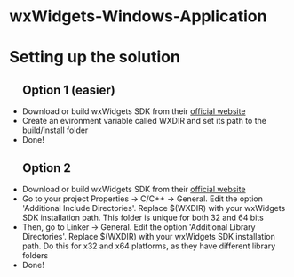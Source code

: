 # wxWidgets-Windows-Application
<h1>Setting up the solution</h1>
<ul>
<h2>Option 1 (easier)</h2>
  <li>Download or build wxWidgets SDK from their <a href="https://www.wxwidgets.org/">official website</a></li>
  <li>Create an evironment variable called WXDIR and set its path to the build/install folder</li>
  <li>Done!</li>
<h2>Option 2</h2>
  <li>Download or build wxWidgets SDK from their <a href="https://www.wxwidgets.org/">official website</a></li>
  <li>Go to your project Properties -> C/C++ -> General. Edit the option 'Additional Include Directories'. Replace $(WXDIR) with your wxWidgets SDK installation path. This folder is unique for both 32 and 64 bits</li>
  <li>Then, go to Linker -> General. Edit the option 'Additional Library Directories'. Replace $(WXDIR) with your wxWidgets SDK installation path. Do this for x32 and x64 platforms, as they have different library folders</li>
  <li>Done!</li>
</ul>
